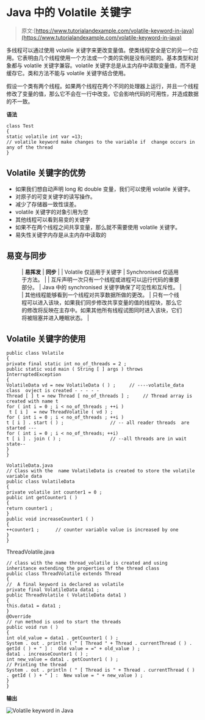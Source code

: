 # Java 中的 Volatile 关键字

> 原文:[https://www.tutorialandexample.com/volatile-keyword-in-java](https://www.tutorialandexample.com/volatile-keyword-in-java)

多线程可以通过使用 volatile 关键字来更改变量值。使类线程安全是它的另一个应用。它表明由几个线程使用一个方法或一个类的实例是没有问题的。基本类型和对象都与 volatile 关键字兼容。volatile 关键字总是从主内存中读取变量值，而不是缓存它。类和方法不能与 volatile 关键字结合使用。

假设一个类有两个线程。如果两个线程在两个不同的处理器上运行，并且一个线程修改了变量的值，那么它不会在一行中改变。它会影响代码的可用性，并造成数据的不一致。

**语法**

```
class Test  
{  
static volatile int var =13;  
// volatile keyword make changes to the variable if  change occurs in any of the thread
} 
```

## Volatile 关键字的优势

*   如果我们想自动声明 long 和 double 变量，我们可以使用 volatile 关键字。
*   对原子的可变关键字的读写操作。
*   减少了存储器一致性误差。
*   volatile 关键字的对象引用为空
*   其他线程可以看到易变的关键字
*   如果不在两个线程之间共享变量，那么就不需要使用 volatile 关键字。
*   易失性关键字内存是从主内存中读取的

## 易变与同步

<figure class="wp-block-table">

| **易挥发** | **同步** |
| Volatile 仅适用于关键字 | Synchronised 仅适用于方法。 |
| 互斥声明一次只有一个线程或进程可以运行代码的重要部分。 | Java 中的 synchronised 关键字确保了可见性和互斥性。 |
| 其他线程能够看到一个线程对共享数据所做的更改。 | 只有一个线程可以进入该块，如果我们同步修改共享变量的值的线程块，那么它的修改将反映在主存中。如果其他所有线程试图同时进入该块，它们将被阻塞并进入睡眠状态。 |

</figure>

## Volatile 关键字的使用

```
public class Volatile
{  
private final static int no_of_threads = 2 ;  
public static void main ( String [ ] args ) throws InterruptedException  
{  
VolatileData vd = new VolatileData ( ) ;     // ----volatile_data class  ovject is created - - - - -
Thread [ ] t = new Thread [ no_of_threads ] ;     // Thread array is created with name t   
for ( int i = 0 ; i < no_of_threads ; ++i )  
 t [ i ]  = new ThreadVolatile ( vd ) ;  
for ( int i = 0 ; i < no_of_threads ; ++i )  
t [ i ] . start ( ) ;                 // -- all reader threads  are started ---
for ( int i = 0 ; i < no_of_threads; ++i)  
t [ i ] . join ( ) ;                  // --all threads are in wait state--  
}  
}

VolatileData.java
// Class with the  name VolatileData is created to store the volatile variable data
public class VolatileData  
{  
private volatile int counter1 = 0 ;   
public int getCounter1 ( )   
{  
return counter1 ;  
}  
public void increaseCounter1 ( )   
{  
++counter1 ;      // counter variable value is increased by one 
}  
} 
```

ThreadVolatile.java

```
// class with the name thread_volatile is created and using inheritance extending the properties of the thread class
public class ThreadVolatile extends Thread   
{  
//  A final keyword is declared as volatile
private final VolatileData data1 ;  
public ThreadVolatile ( VolatileData data1 )   
{  
this.data1 = data1 ;         
}  
@Override  
// run method is used to start the threads
public void run ( )  
{  
int old_value = data1 . getCounter1 ( ) ;  
System . out . println ( " [ Thread " + Thread . currentThread ( ) . getId ( ) + " ] :  Old value = =" + old_value ) ;  
data1 . increaseCounter1 ( ) ;  
int new_value = data1 . getCounter1 ( ) ;  
// Printing the thread
System . out . println ( " [ Thread is " + Thread . currentThread ( ) . getId ( ) + " ] :  New value = " + new_value ) ;  
}  
}
```

**输出**

![Volatile keyword in Java](../Images/76904c7b66b70c88f7209c693712c5fe.png)